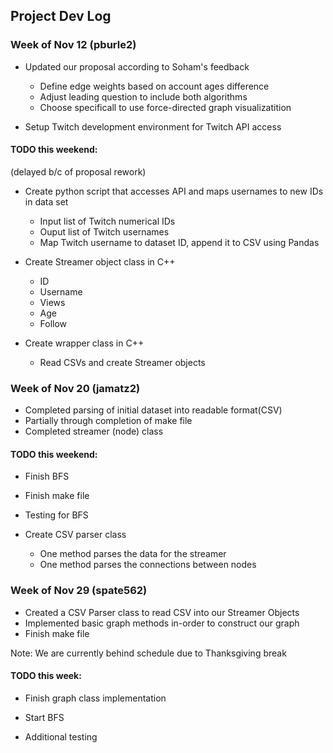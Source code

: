 ## Project Dev Log

### Week of Nov 12 (pburle2)
* Updated our proposal according to Soham's feedback
    * Define edge weights based on account ages difference
    * Adjust leading question to include both algorithms
    * Choose specificall to use force-directed graph visualizatition
    
* Setup Twitch development environment for Twitch API access

#### TODO this weekend:

(delayed b/c of proposal rework)

* Create python script that accesses API and maps usernames to new IDs in data set
    * Input list of Twitch numerical IDs
    * Ouput list of Twitch usernames
    * Map Twitch username to dataset ID, append it to CSV using Pandas

* Create Streamer object class in C++
    * ID
    * Username
    * Views
    * Age
    * Follow

* Create wrapper class in C++
    * Read CSVs and create Streamer objects


### Week of Nov 20 (jamatz2)
* Completed parsing of initial dataset into readable format(CSV)
* Partially through completion of make file
* Completed streamer (node) class
    
#### TODO this weekend:

* Finish BFS

* Finish make file

* Testing for BFS

* Create CSV parser class
    * One method parses the data for the streamer
    * One method parses the connections between nodes

### Week of Nov 29 (spate562)
* Created a CSV Parser class to read CSV into our Streamer Objects
* Implemented basic graph methods in-order to construct our graph
* Finish make file

Note: We are currently behind schedule due to Thanksgiving break
    
#### TODO this week:

* Finish graph class implementation

* Start BFS

* Additional testing